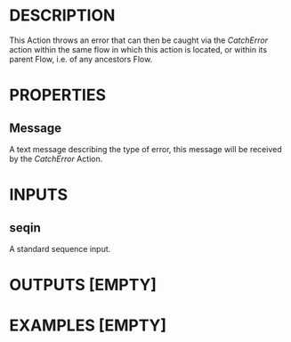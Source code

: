 # DESCRIPTION

This Action throws an error that can then be caught via the _CatchError_ action within the same flow in which this action is located, or within its parent Flow, i.e. of any ancestors Flow.

# PROPERTIES

## Message

A text message describing the type of error, this message will be received by the _CatchError_ Action.

# INPUTS

## seqin

A standard sequence input.

# OUTPUTS [EMPTY]

# EXAMPLES [EMPTY]
